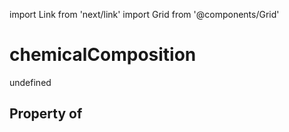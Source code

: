 import Link from 'next/link'
import Grid from '@components/Grid'

# chemicalComposition

undefined

## Property of



